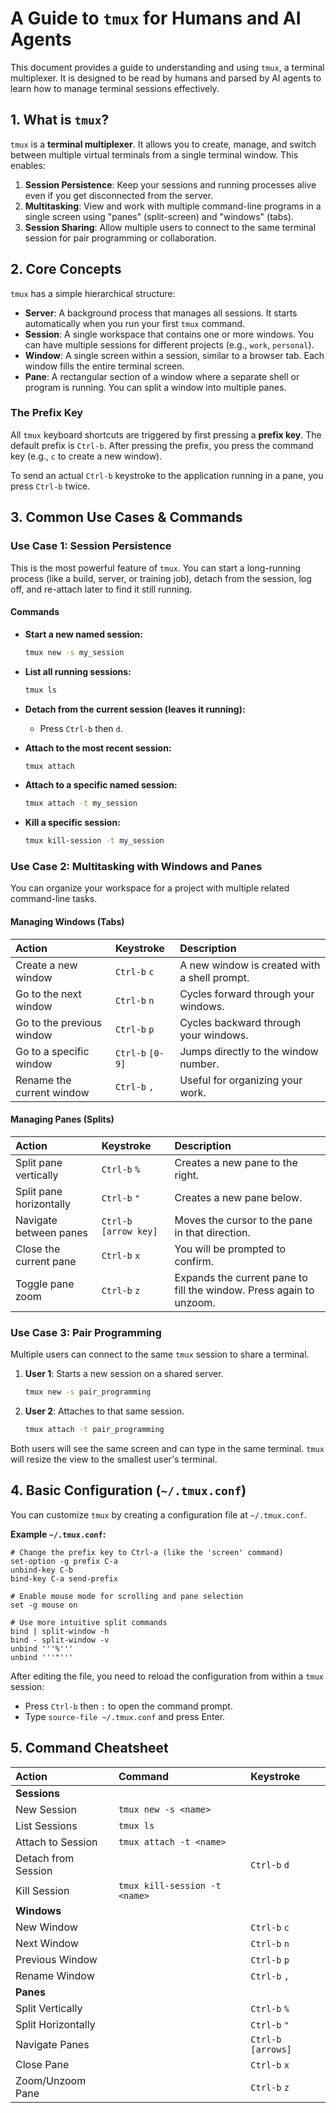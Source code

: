 # A Guide to `tmux` for Humans and AI Agents

This document provides a guide to understanding and using `tmux`, a terminal multiplexer. It is designed to be read by humans and parsed by AI agents to learn how to manage terminal sessions effectively.

## 1. What is `tmux`?

`tmux` is a **terminal multiplexer**. It allows you to create, manage, and switch between multiple virtual terminals from a single terminal window. This enables:

1.  **Session Persistence**: Keep your sessions and running processes alive even if you get disconnected from the server.
2.  **Multitasking**: View and work with multiple command-line programs in a single screen using "panes" (split-screen) and "windows" (tabs).
3.  **Session Sharing**: Allow multiple users to connect to the same terminal session for pair programming or collaboration.

## 2. Core Concepts

`tmux` has a simple hierarchical structure:

-   **Server**: A background process that manages all sessions. It starts automatically when you run your first `tmux` command.
-   **Session**: A single workspace that contains one or more windows. You can have multiple sessions for different projects (e.g., `work`, `personal`).
-   **Window**: A single screen within a session, similar to a browser tab. Each window fills the entire terminal screen.
-   **Pane**: A rectangular section of a window where a separate shell or program is running. You can split a window into multiple panes.

### The Prefix Key

All `tmux` keyboard shortcuts are triggered by first pressing a **prefix key**. The default prefix is `Ctrl-b`. After pressing the prefix, you press the command key (e.g., `c` to create a new window).

To send an actual `Ctrl-b` keystroke to the application running in a pane, you press `Ctrl-b` twice.

## 3. Common Use Cases & Commands

### Use Case 1: Session Persistence

This is the most powerful feature of `tmux`. You can start a long-running process (like a build, server, or training job), detach from the session, log off, and re-attach later to find it still running.

#### Commands

-   **Start a new named session:**
    ```sh
    tmux new -s my_session
    ```

-   **List all running sessions:**
    ```sh
    tmux ls
    ```

-   **Detach from the current session (leaves it running):**
    -   Press `Ctrl-b` then `d`.

-   **Attach to the most recent session:**
    ```sh
    tmux attach
    ```

-   **Attach to a specific named session:**
    ```sh
    tmux attach -t my_session
    ```

-   **Kill a specific session:**
    ```sh
    tmux kill-session -t my_session
    ```

### Use Case 2: Multitasking with Windows and Panes

You can organize your workspace for a project with multiple related command-line tasks.

#### Managing Windows (Tabs)

| Action | Keystroke | Description |
| :--- | :--- | :--- |
| Create a new window | `Ctrl-b` `c` | A new window is created with a shell prompt. |
| Go to the next window | `Ctrl-b` `n` | Cycles forward through your windows. |
| Go to the previous window | `Ctrl-b` `p` | Cycles backward through your windows. |
| Go to a specific window | `Ctrl-b` `[0-9]`| Jumps directly to the window number. |
| Rename the current window | `Ctrl-b` `,` | Useful for organizing your work. |

#### Managing Panes (Splits)

| Action | Keystroke | Description |
| :--- | :--- | :--- |
| Split pane vertically | `Ctrl-b` `%` | Creates a new pane to the right. |
| Split pane horizontally | `Ctrl-b` `"` | Creates a new pane below. |
| Navigate between panes | `Ctrl-b` `[arrow key]` | Moves the cursor to the pane in that direction. |
| Close the current pane | `Ctrl-b` `x` | You will be prompted to confirm. |
| Toggle pane zoom | `Ctrl-b` `z` | Expands the current pane to fill the window. Press again to unzoom. |

### Use Case 3: Pair Programming

Multiple users can connect to the same `tmux` session to share a terminal.

1.  **User 1**: Starts a new session on a shared server.
    ```sh
    tmux new -s pair_programming
    ```
2.  **User 2**: Attaches to that same session.
    ```sh
    tmux attach -t pair_programming
    ```

Both users will see the same screen and can type in the same terminal. `tmux` will resize the view to the smallest user's terminal.

## 4. Basic Configuration (`~/.tmux.conf`)

You can customize `tmux` by creating a configuration file at `~/.tmux.conf`.

**Example `~/.tmux.conf`:**

```
# Change the prefix key to Ctrl-a (like the 'screen' command)
set-option -g prefix C-a
unbind-key C-b
bind-key C-a send-prefix

# Enable mouse mode for scrolling and pane selection
set -g mouse on

# Use more intuitive split commands
bind | split-window -h
bind - split-window -v
unbind '''%'''
unbind '''"'''
```

After editing the file, you need to reload the configuration from within a `tmux` session:
-   Press `Ctrl-b` then `:` to open the command prompt.
-   Type `source-file ~/.tmux.conf` and press Enter.

## 5. Command Cheatsheet

| Action              | Command                       | Keystroke           |
| :------------------ | :---------------------------- | :------------------ |
| **Sessions**        |                               |                     |
| New Session         | `tmux new -s <name>`          |                     |
| List Sessions       | `tmux ls`                     |                     |
| Attach to Session   | `tmux attach -t <name>`       |                     |
| Detach from Session |                               | `Ctrl-b` `d`        |
| Kill Session        | `tmux kill-session -t <name>` |                     |
| **Windows**         |                               |                     |
| New Window          |                               | `Ctrl-b` `c`        |
| Next Window         |                               | `Ctrl-b` `n`        |
| Previous Window     |                               | `Ctrl-b` `p`        |
| Rename Window       |                               | `Ctrl-b` `,`        |
| **Panes**           |                               |                     |
| Split Vertically    |                               | `Ctrl-b` `%`        |
| Split Horizontally  |                               | `Ctrl-b` `"`        |
| Navigate Panes      |                               | `Ctrl-b` `[arrows]` |
| Close Pane          |                               | `Ctrl-b` `x`        |
| Zoom/Unzoom Pane    |                               | `Ctrl-b` `z`        |

